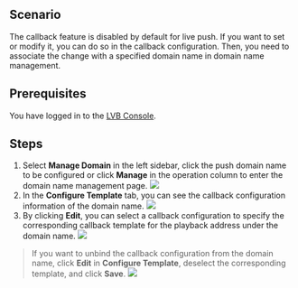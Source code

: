 ## Scenario

The callback feature is disabled by default for live push. If you want to set or modify it, you can do so in the callback configuration. Then, you need to associate the change with a specified domain name in domain name management.

## Prerequisites

You have logged in to the [LVB Console](https://console.cloud.tencent.com/live).

## Steps

1. Select **Manage Domain** in the left sidebar, click the push domain name to be configured or click **Manage** in the operation column to enter the domain name management page.
 ![](https://main.qcloudimg.com/raw/dc13d00a95ed2a9fb453e7af941a1acd.png)
2. In the **Configure Template** tab, you can see the callback configuration information of the domain name.
![](https://main.qcloudimg.com/raw/3b79b823d374cec02c55ce101482f605.png)
3. By clicking **Edit**, you can select a callback configuration to specify the corresponding callback template for the playback address under the domain name.
![](https://main.qcloudimg.com/raw/b8c9228a378316de14a5392cb22c1266.png)


>If you want to unbind the callback configuration from the domain name, click **Edit** in **Configure Template**, deselect the corresponding template, and click **Save**.
>![](https://main.qcloudimg.com/raw/e18e4c7f58950bd2dbe74f038c455cd9.png)
